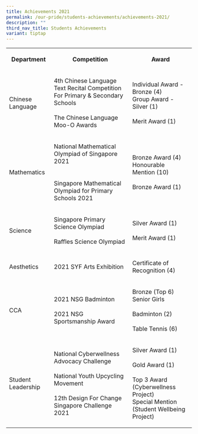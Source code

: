 ```yaml
---
title: Achievements 2021
permalink: /our-pride/students-achievements/achievements-2021/
description: ""
third_nav_title: Students Achievements
variant: tiptap
---
```

<table style="minWidth: 75px">
<colgroup>
<col>
<col>
<col>
</colgroup>
<tbody>
<tr>
<th rowspan="1" colspan="1">
<p>Department</p>
</th>
<th rowspan="1" colspan="1">
<p>Competition</p>
</th>
<th rowspan="1" colspan="1">
<p>Award</p>
</th>
</tr>
<tr>
<td rowspan="1" colspan="1">
<p>Chinese Language</p>
</td>
<td rowspan="1" colspan="1">
<p>4th Chinese Language Text Recital Competition For Primary &amp; Secondary
Schools
<br>
<br>The Chinese Language Moo-O Awards</p>
</td>
<td rowspan="1" colspan="1">
<p>Individual Award - Bronze (4)
<br>Group Award - Silver (1)
<br>
<br>Merit Award (1)
<br>
</p>
</td>
</tr>
<tr>
<td rowspan="1" colspan="1">
<p>Mathematics</p>
</td>
<td rowspan="1" colspan="1">
<p>National Mathematical Olympiad of Singapore 2021
<br>
<br>
<br>Singapore Mathematical Olympiad for Primary Schools 2021</p>
</td>
<td rowspan="1" colspan="1">
<p>Bronze Award (4)
<br>Honourable Mention (10)
<br>
<br>Bronze Award (1)
<br>
</p>
</td>
</tr>
<tr>
<td rowspan="1" colspan="1">
<p>Science</p>
</td>
<td rowspan="1" colspan="1">
<p>Singapore Primary Science Olympiad
<br>
<br>Raffles Science Olympiad
<br>
</p>
</td>
<td rowspan="1" colspan="1">
<p>Silver Award (1)
<br>
<br>Merit Award (1)
<br>
</p>
</td>
</tr>
<tr>
<td rowspan="1" colspan="1">
<p>Aesthetics</p>
</td>
<td rowspan="1" colspan="1">
<p>2021 SYF Arts Exhibition</p>
</td>
<td rowspan="1" colspan="1">
<p>Certificate of Recognition (4)</p>
</td>
</tr>
<tr>
<td rowspan="1" colspan="1">
<p>CCA</p>
</td>
<td rowspan="1" colspan="1">
<p>2021 NSG Badminton
<br>
<br>2021 NSG Sportsmanship Award
<br>
</p>
</td>
<td rowspan="1" colspan="1">
<p>Bronze (Top 6) Senior Girls
<br>
<br>Badminton (2)
<br>
<br>Table Tennis (6)
<br>
</p>
</td>
</tr>
<tr>
<td rowspan="1" colspan="1">
<p>Student Leadership</p>
</td>
<td rowspan="1" colspan="1">
<p>National Cyberwellness Advocacy Challenge
<br>
<br>National Youth Upcycling Movement
<br>
<br>12th Design For Change Singapore Challenge 2021</p>
</td>
<td rowspan="1" colspan="1">
<p>Silver Award (1)
<br>
<br>Gold Award (1)
<br>
<br>Top 3 Award (Cyberwellness Project)
<br>Special Mention (Student Wellbeing Project)</p>
</td>
</tr>
</tbody>
</table>
<p></p>
